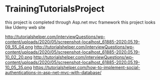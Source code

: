 # TrainingTutorialsProject
this project is completed through Asp.net mvc framework  this project looks like Udemy web site 

http://tutorialshelper.com/interviewQuestions/wp-content/uploads/2020/05/screenshot-localhost_61885-2020.05.19-09_55_04.png
http://tutorialshelper.com/interviewQuestions/wp-content/uploads/2020/05/screenshot-localhost_61885-2020.05.19-10_02_20.png
http://tutorialshelper.com/interviewQuestions/wp-content/uploads/2020/05/screenshot-localhost_61885-2020.05.19-10_05_35.png
https://tutorialshelper.com/how-to-implement-social-authentications-in-asp-net-mvc-with-database/

